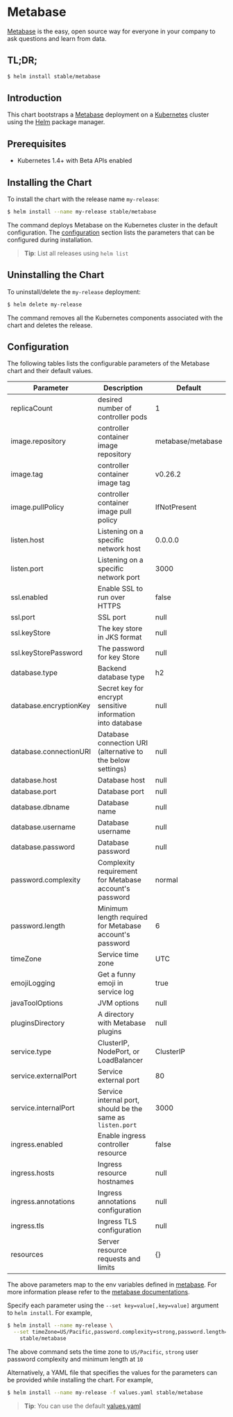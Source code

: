 # Metabase

[Metabase](http://metabase.com) is the easy, open source way for everyone in your company to ask questions and learn from data.

## TL;DR;

```bash
$ helm install stable/metabase
```

## Introduction

This chart bootstraps a [Metabase](https://github.com/metabase/metabase) deployment on a [Kubernetes](http://kubernetes.io) cluster using the [Helm](https://helm.sh) package manager.

## Prerequisites

- Kubernetes 1.4+ with Beta APIs enabled

## Installing the Chart

To install the chart with the release name `my-release`:

```bash
$ helm install --name my-release stable/metabase
```

The command deploys Metabase on the Kubernetes cluster in the default configuration. The [configuration](#configuration) section lists the parameters that can be configured during installation.

> **Tip**: List all releases using `helm list`

## Uninstalling the Chart

To uninstall/delete the `my-release` deployment:

```bash
$ helm delete my-release
```

The command removes all the Kubernetes components associated with the chart and deletes the release.

## Configuration

The following tables lists the configurable parameters of the Metabase chart and their default values.

| Parameter              | Description                                                | Default           |
|------------------------|------------------------------------------------------------|-------------------|
| replicaCount           | desired number of controller pods                          | 1                 |
| image.repository       | controller container image repository                      | metabase/metabase |
| image.tag              | controller container image tag                             | v0.26.2           |
| image.pullPolicy       | controller container image pull policy                     | IfNotPresent      |
| listen.host            | Listening on a specific network host                       | 0.0.0.0           |
| listen.port            | Listening on a specific network port                       | 3000              |
| ssl.enabled            | Enable SSL to run over HTTPS                               | false             |
| ssl.port               | SSL port                                                   | null              |
| ssl.keyStore           | The key store in JKS format                                | null              |
| ssl.keyStorePassword   | The password for key Store                                 | null              |
| database.type          | Backend database type                                      | h2                |
| database.encryptionKey | Secret key for encrypt sensitive information into database | null              |
| database.connectionURI | Database connection URI (alternative to the below settings)| null              |
| database.host          | Database host                                              | null              |
| database.port          | Database port                                              | null              |
| database.dbname        | Database name                                              | null              |
| database.username      | Database username                                          | null              |
| database.password      | Database password                                          | null              |
| password.complexity    | Complexity requirement for Metabase account's password     | normal            |
| password.length        | Minimum length required for Metabase account's password    | 6                 |
| timeZone               | Service time zone                                          | UTC               |
| emojiLogging           | Get a funny emoji in service log                           | true              |
| javaToolOptions        | JVM options                                                | null              |
| pluginsDirectory       | A directory with Metabase plugins                          | null              |
| service.type           | ClusterIP, NodePort, or LoadBalancer                       | ClusterIP         |
| service.externalPort   | Service external port                                      | 80                |
| service.internalPort   | Service internal port, should be the same as `listen.port` | 3000              |
| ingress.enabled        | Enable ingress controller resource                         | false             |
| ingress.hosts          | Ingress resource hostnames                                 | null              |
| ingress.annotations    | Ingress annotations configuration                          | null              |
| ingress.tls            | Ingress TLS configuration                                  | null              |
| resources              | Server resource requests and limits                        | {}                |

The above parameters map to the env variables defined in [metabase](http://github.com/metabase/metabase). For more information please refer to the [metabase documentations](http://www.metabase.com/docs/v0.24.2/).

Specify each parameter using the `--set key=value[,key=value]` argument to `helm install`. For example,

```bash
$ helm install --name my-release \
  --set timeZone=US/Pacific,password.complexity=strong,password.length=10 \
    stable/metabase
```

The above command sets the time zone to `US/Pacific`, `strong` user password complexity and minimum length at `10`

Alternatively, a YAML file that specifies the values for the parameters can be provided while installing the chart. For example,

```bash
$ helm install --name my-release -f values.yaml stable/metabase
```

> **Tip**: You can use the default [values.yaml](values.yaml)

